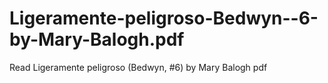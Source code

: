 # Ligeramente-peligroso-Bedwyn--6-by-Mary-Balogh.pdf
Read Ligeramente peligroso (Bedwyn, #6) by Mary Balogh pdf
